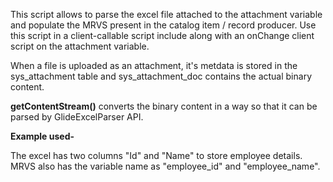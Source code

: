 This script allows to parse the excel file attached to the attachment variable and populate the MRVS present in the
catalog item / record producer.
Use this script in a client-callable script include along with an onChange client script on the attachment variable.

When a file is uploaded as an attachment, it's metdata is stored in the sys_attachment table and sys_attachment_doc contains
the actual binary content.

**getContentStream()** converts the binary content in a way so that it can be parsed by GlideExcelParser API.

**Example used-**

The excel has two columns "Id" and "Name" to store employee details. MRVS also has the variable name as "employee_id" and "employee_name".




